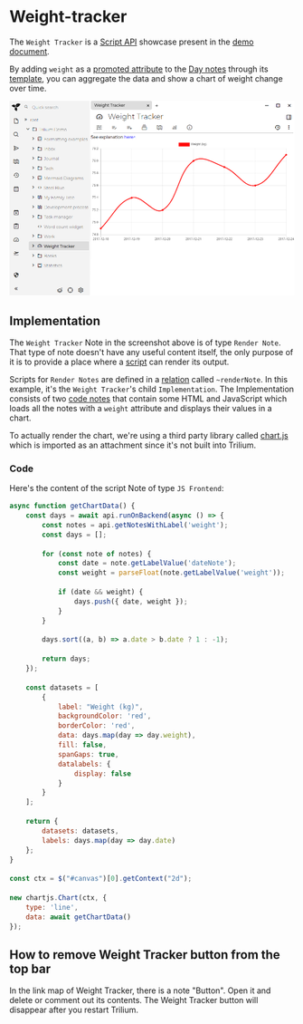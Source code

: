 # Weight-tracker


The `Weight Tracker` is a [Script API](script-api.md) showcase present in the [demo document](document.md).

By adding `weight` as a [promoted attribute](promoted-attributes.md) to the [Day notes](day-notes.md) through its [template](template.md), you can aggregate the data and show a chart of weight change over time.

![](images/weight-tracker.png)

## Implementation

The `Weight Tracker` Note in the screenshot above is of type `Render Note`. That type of note doesn't have any useful content itself, the only purpose of it is to provide a place where a [script](scripts.md) can render its output.

Scripts for `Render Notes` are defined in a [relation](attributes.md) called `~renderNote`.  In this example, it's the `Weight Tracker`'s child `Implementation`. The Implementation consists of two [code notes](code-notes.md) that contain some HTML and JavaScript which loads all the notes with a `weight` attribute and displays their values in a chart.

To actually render the chart, we're using a third party library called [chart.js](https://www.chartjs.org/) which is imported as an attachment since it's not built into Trilium.

### Code

Here's the content of the script Note of type `JS Frontend`:

```js
async function getChartData() {
    const days = await api.runOnBackend(async () => {
        const notes = api.getNotesWithLabel('weight');
        const days = [];

        for (const note of notes) {
            const date = note.getLabelValue('dateNote');
            const weight = parseFloat(note.getLabelValue('weight'));

            if (date && weight) {
                days.push({ date, weight });
            }
        }

        days.sort((a, b) => a.date > b.date ? 1 : -1);

        return days;
    });

    const datasets = [
        {
            label: "Weight (kg)",
            backgroundColor: 'red',
            borderColor: 'red',
            data: days.map(day => day.weight),
            fill: false,
            spanGaps: true,
            datalabels: {
                display: false
            }
        }
    ];

    return {
        datasets: datasets,
        labels: days.map(day => day.date)
    };
}

const ctx = $("#canvas")[0].getContext("2d");

new chartjs.Chart(ctx, {
    type: 'line',
    data: await getChartData()
});
```

## How to remove Weight Tracker button from the top bar

In the link map of Weight Tracker, there is a note "Button". Open it and delete or comment out its contents. The Weight Tracker button will disappear after you restart Trilium.
